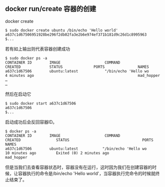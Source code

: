 
## docker run/create 容器的创建

docker  create

		
	$ sudo docker create ubuntu /bin/echo 'Hello world'
	a637c1d67506951928be296f2db02fa3e2b6e974ef371b181d9c26d1c8995963
	$...


若有如上输出则代表容器创建成功

	
	$ sudo docker ps -a
	CONTAINER ID        IMAGE                    COMMAND                     CREATED             STATUS              PORTS               NAMES
	a637c1d67506        ubuntu:latest            "/bin/echo 'Hello wo        4 minutes ago                                               mad_hopper          
	…
	…
	
	
然后在启动它

	
	$ sudo docker start a637c1d67506        
	a637c1d67506   
	$...
	

启动成功后会反回容器ID。
	
	
	$ docker ps -a
	CONTAINER ID        IMAGE                    COMMAND                   CREATED                STATUS                                 PORTS           NAMES     
	a637c1d67506        ubuntu:latest           "/bin/echo 'Hello wo       10 minutes ago         Exited (0) 2 minutes ago                               mad_hopper 
	         
	
但是当我们去查看容器状态时，容器没有在运行，这时因为我们在创建容器的时候，让容器执行的命令是/bin/echo 'Hello world'，当容器执行完命令的时候就终止结束了。